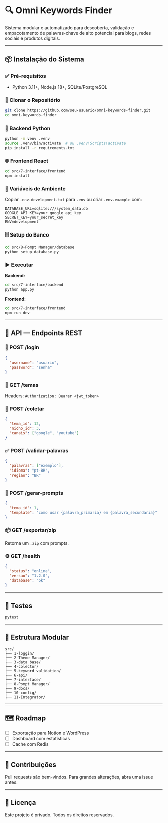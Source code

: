 
# 🔍 Omni Keywords Finder

Sistema modular e automatizado para descoberta, validação e empacotamento de palavras-chave de alto potencial para blogs, redes sociais e produtos digitais.

---

## 📦 Instalação do Sistema

### ✅ Pré-requisitos

- Python 3.11+, Node.js 18+, SQLite/PostgreSQL

### 📁 Clonar o Repositório

```bash
git clone https://github.com/seu-usuario/omni-keywords-finder.git
cd omni-keywords-finder
```

### 🐍 Backend Python

```bash
python -m venv .venv
source .venv/bin/activate  # ou .venv\Scripts\activate
pip install -r requirements.txt
```

### 🌐 Frontend React

```bash
cd src/7-interface/frontend
npm install
```

### 🔐 Variáveis de Ambiente

Copiar `.env.development.txt` para `.env` ou criar `.env.example` com:

```env
DATABASE_URL=sqlite:///system_data.db
GOOGLE_API_KEY=your_google_api_key
SECRET_KEY=your_secret_key
ENV=development
```

### 🗄️ Setup do Banco

```bash
cd src/8-Pompt Manager/database
python setup_database.py
```

### ▶️ Executar

**Backend:**
```bash
cd src/7-interface/backend
python app.py
```

**Frontend:**
```bash
cd src/7-interface/frontend
npm run dev
```

---

## 📡 API — Endpoints REST

### 🔐 POST /login

```json
{
  "username": "usuario",
  "password": "senha"
}
```

### 🎯 GET /temas

Headers: `Authorization: Bearer <jwt_token>`

### 🧲 POST /coletar

```json
{
  "tema_id": 12,
  "nicho_id": 3,
  "canais": ["google", "youtube"]
}
```

### ✅ POST /validar-palavras

```json
{
  "palavras": ["exemplo"],
  "idioma": "pt-BR",
  "regiao": "BR"
}
```

### 🧠 POST /gerar-prompts

```json
{
  "tema_id": 1,
  "template": "como usar {palavra_primaria} em {palavra_secundaria}"
}
```

### 📦 GET /exportar/zip

Retorna um `.zip` com prompts.

### ⚙️ GET /health

```json
{
  "status": "online",
  "versao": "1.2.0",
  "database": "ok"
}
```

---

## 🔧 Testes

```bash
pytest
```

---

## 📁 Estrutura Modular

```
src/
├── 1-loggin/
├── 2-Theme Manager/
├── 3-data base/
├── 4-colector/
├── 5-keyword validation/
├── 6-api/
├── 7-interface/
├── 8-Pompt Manager/
├── 9-docs/
├── 10-config/
├── 11-Integrator/
```

---

## 🗺️ Roadmap

- [ ] Exportação para Notion e WordPress
- [ ] Dashboard com estatísticas
- [ ] Cache com Redis

---

## 🤝 Contribuições

Pull requests são bem-vindos. Para grandes alterações, abra uma issue antes.

---

## 📄 Licença

Este projeto é privado. Todos os direitos reservados.
